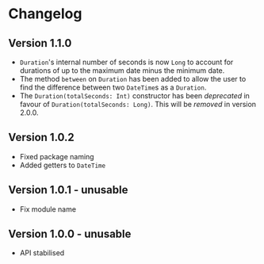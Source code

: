 # Changelog

## Version 1.1.0

-   `Duration`'s internal number of seconds is now `Long` to account for durations of up to the maximum date
    minus the minimum date.
-   The method `between` on `Duration` has been added to allow the user to find the difference between two
    `DateTime`s as a `Duration`.
-   The `Duration(totalSeconds: Int)` constructor has been _deprecated_ in favour of `Duration(totalSeconds: Long)`. This will be _removed_ in version 2.0.0.

## Version 1.0.2

-   Fixed package naming
-   Added getters to `DateTime`

## Version 1.0.1 - **unusable**

-   Fix module name

## Version 1.0.0 - **unusable**

-   API stabilised
